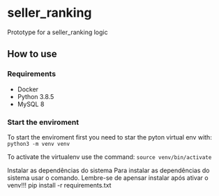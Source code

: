 # seller_ranking

Prototype for a seller_ranking logic

## How to use

### Requirements
- Docker
- Python 3.8.5
- MySQL 8

### Start the enviroment
To start the enviroment first you need to star the pyton virtual env with:
``` python3 -m venv venv ```

To activate the virtualenv use the command:
``` source venv/bin/activate ```

Instalar as dependências do sistema
Para instalar as dependências do sistema usar o comando.
Lembre-se de apensar instalar após ativar o venv!!!
pip install -r requirements.txt